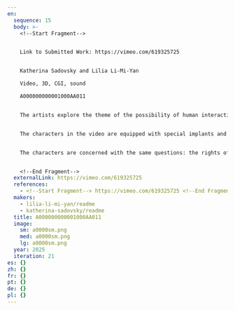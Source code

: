 ```yaml
---
en:
  sequence: 15
  body: >-
    <﻿!--Start Fragment-->


    L﻿ink to Submitted Work: https://vimeo.com/619325725


    Katherina Sadovsky and Lilia Li-Mi-Yan

    Video, 3D, CGI, sound

    A000000000001000AA011


    The artists explore the theme of the possibility of human interaction and connection with other forms of existence. What would happen if we had a new body created through interaction with new technologies, materials, bacteria? Will we be eternal, and will we remain the same humans? We are concerned with the question, what will happen to the emotions of the new person, the post-human, the cyborg...? Will we be able to refuse to reproduce ourselves?


    The characters in the video are equipped with special implants and an additional organ system that allows them to survive in the modern world, where many environmental disasters have occurred. Powerful CO2 emissions into the atmosphere have led to global warming, and viruses have destroyed an ordinary biological body, forcing it to adapt to current conditions. The body of a new person, a posthuman, has learned to reproduce the critical organ systems and has also become something like a farm for growing cells and cellular organoids to create the same organs. Advances in technology and biotechnology have allowed the posthuman to survive in the most challenging conditions, reanimate the dead body and grow food with the help of innovative 3D printers and incubators. The posthuman possesses new systems of perception and feeling. For example, a system of increased empathy allows you to feel the emotional and physical state of people like him and "Inhumans." Brain mapping and emulation capabilities will enable new humans to be eternal as a neural network in digital reality or have an augmented biological body.


    The characters are concerned with the same questions: the rights of the posthuman, if an individual can dispose of their death, if it is possible not to die anymore, love, responsibility, the possibility of reproduction and the transmission of their genes, if there is no more male and female gender, and children can be conceived, carried, and born outside the body.


    <﻿!--End Fragment-->
  externalLink: https://vimeo.com/619325725
  references:
    - <﻿!--Start Fragment--> https://vimeo.com/619325725 <!--End Fragment-->
  makers:
    - lilia-li-mi-yan/readme
    - katherina-sadovsky/readme
  title: A000000000001000AA011
  image:
    sm: a0000sm.png
    med: a0000sm.png
    lg: a0000sm.png
  year: 2025
  iteration: 21
es: {}
zh: {}
fr: {}
pt: {}
de: {}
pl: {}
---
```

